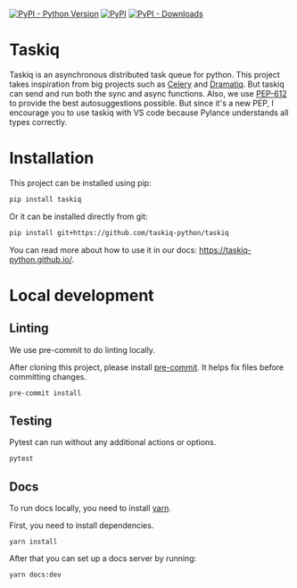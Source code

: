 [![PyPI - Python Version](https://img.shields.io/pypi/pyversions/taskiq?style=for-the-badge)](https://pypi.org/project/taskiq/)
[![PyPI](https://img.shields.io/pypi/v/taskiq?style=for-the-badge)](https://pypi.org/project/taskiq/)
[![PyPI - Downloads](https://img.shields.io/pypi/dm/taskiq?style=for-the-badge)](https://pypistats.org/packages/taskiq)

# Taskiq

Taskiq is an asynchronous distributed task queue for python.
This project takes inspiration from big projects such as [Celery](https://docs.celeryq.dev) and [Dramatiq](https://dramatiq.io/).
But taskiq can send and run both the sync and async functions.
Also, we use [PEP-612](https://peps.python.org/pep-0612/) to provide the best autosuggestions possible. But since it's a new PEP, I encourage you to use taskiq with VS code because Pylance understands all types correctly.

# Installation

This project can be installed using pip:
```bash
pip install taskiq
```

Or it can be installed directly from git:

```bash
pip install git+https://github.com/taskiq-python/taskiq
```

You can read more about how to use it in our docs: https://taskiq-python.github.io/.


# Local development


## Linting

We use pre-commit to do linting locally.

After cloning this project, please install [pre-commit](https://pre-commit.com/#install). It helps fix files before committing changes.

```bash
pre-commit install
```


## Testing

Pytest can run without any additional actions or options.

```bash
pytest
```

## Docs

To run docs locally, you need to install [yarn](https://yarnpkg.com/getting-started/install).

First, you need to install dependencies.
```
yarn install
```

After that you can set up a docs server by running:

```
yarn docs:dev
```
